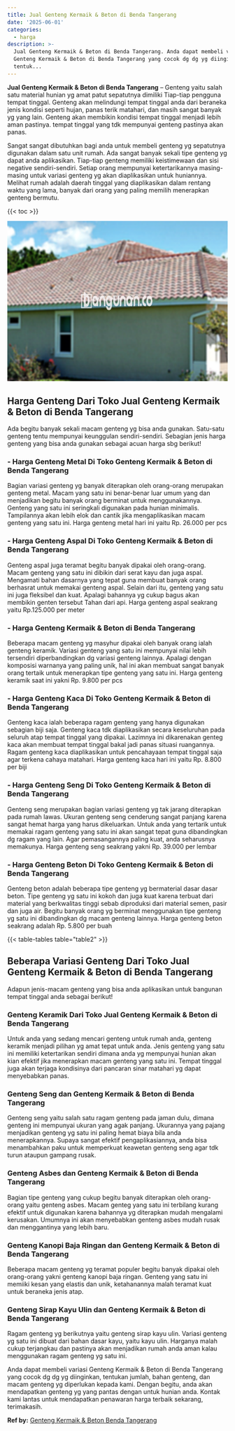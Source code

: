 ```yaml
---
title: Jual Genteng Kermaik & Beton di Benda Tangerang
date: '2025-06-01'
categories:
  - harga
description: >-
  Jual Genteng Kermaik & Beton di Benda Tangerang. Anda dapat membeli variasi
  Genteng Kermaik & Beton di Benda Tangerang yang cocok dg dg yg diinginkan,
  tentuk...
---
```


**Jual Genteng Kermaik & Beton di Benda Tangerang** – Genteng yaitu salah satu material hunian yg amat patut sepatutnya dimiliki Tiap-tiap pengguna tempat tinggal. Genteng akan melindungi tempat tinggal anda dari beraneka jenis kondisi seperti hujan, panas terik matahari, dan masih sangat banyak yg yang lain. Genteng akan membikin kondisi tempat tinggal menjadi lebih aman pastinya. tempat tinggal yang tdk mempunyai genteng pastinya akan panas.

Sangat sangat dibutuhkan bagi anda untuk membeli genteng yg sepatutnya digunakan dalam satu unit rumah. Ada sangat banyak sekali tipe genteng yg dapat anda aplikasikan. Tiap-tiap genteng memiliki keistimewaan dan sisi negative sendiri-sendiri. Setiap orang mempunyai ketertarikannya masing-masing untuk variasi genteng yg akan diaplikasikan untuk huniannya. Melihat rumah adalah daerah tinggal yang diaplikasikan dalam rentang waktu yang lama, banyak dari orang yang paling memilih menerapkan genteng bermutu.

{{< toc >}}

![Jual Genteng Kermaik & Beton di Benda Tangerang](/images/genteng-minimalis-murah16.png)

## Harga Genteng Dari Toko Jual Genteng Kermaik & Beton di Benda Tangerang

Ada begitu banyak sekali macam genteng yg bisa anda gunakan. Satu-satu genteng tentu mempunyai keunggulan sendiri-sendiri. Sebagian jenis harga genteng yang bisa anda gunakan sebagai acuan harga sbg berikut!

### \- Harga Genteng Metal Di Toko Genteng Kermaik & Beton di Benda Tangerang

Bagian variasi genteng yg banyak diterapkan oleh orang-orang merupakan genteng metal. Macam yang satu ini benar-benar luar umum yang dan menjadikan begitu banyak orang berminat untuk menggunakannya. Genteng yang satu ini seringkali digunakan pada hunian minimalis. Tampilannya akan lebih elok dan cantik jika mengaplikasikan macam genteng yang satu ini. Harga genteng metal hari ini yaitu Rp. 26.000 per pcs

### \- Harga Genteng Aspal Di Toko Genteng Kermaik & Beton di Benda Tangerang

Genteng aspal juga teramat begitu banyak dipakai oleh orang-orang. Macam genteng yang satu ini dibikin dari serat kayu dan juga aspal. Mengamati bahan dasarnya yang tepat guna membuat banyak orang berhasrat untuk memakai genteng aspal. Selain dari itu, genteng yang satu ini juga fleksibel dan kuat. Apalagi bahannya yg cukup bagus akan membikin genten tersebut Tahan dari api. Harga genteng aspal seakrang yaitu Rp.125.000 per meter

### \- Harga Genteng Kermaik & Beton di Benda Tangerang

Beberapa macam genteng yg masyhur dipakai oleh banyak orang ialah genteng keramik. Variasi genteng yang satu ini mempunyai nilai lebih tersendiri diperbandingkan dg variasi genteng lainnya. Apalagi dengan komposisi warnanya yang paling unik, hal ini akan membuat sangat banyak orang tertaik untuk menerapkan tipe genteng yang satu ini. Harga genteng keramik saat ini yakni Rp. 9.800 per pcs

### \- Harga Genteng Kaca Di Toko Genteng Kermaik & Beton di Benda Tangerang

Genteng kaca ialah beberapa ragam genteng yang hanya digunakan sebagian biji saja. Genteng kaca tdk diaplikasikan secara keseluruhan pada seluruh atap tempat tinggal yang dipakai. Lazimnya ini dikarenakan genteg kaca akan membuat tempat tinggal bakal jadi panas situasi ruangannya. Ragam genteng kaca diaplikasikan untuk pencahayaan tempat tinggal saja agar terkena cahaya matahari. Harga genteng kaca hari ini yaitu Rp. 8.800 per biji

### \- Harga Genteng Seng Di Toko Genteng Kermaik & Beton di Benda Tangerang

Genteng seng merupakan bagian variasi genteng yg tak jarang diterapkan pada rumah lawas. Ukuran genteng seng cenderung sangat panjang karena sangat hemat harga yang harus dikeluarkan. Untuk anda yang tertarik untuk memakai ragam genteng yang satu ini akan sangat tepat guna dibandingkan dg ragam yang lain. Agar pemasangannya paling kuat, anda seharusnya memakunya. Harga genteng seng seakrang yakni Rp. 39.000 per lembar

### \- Harga Genteng Beton Di Toko Genteng Kermaik & Beton di Benda Tangerang

Genteng beton adalah beberapa tipe genteng yg bermaterial dasar dasar beton. Tipe genteng yg satu ini kokoh dan juga kuat karena terbuat dari material yang berkwalitas tinggi sebab diproduksi dari material semen, pasir dan juga air. Begitu banyak orang yg berminat menggunakan tipe genteng yg satu ini dibandingkan dg macam genteng lainnya. Harga genteng beton seakrang adalah Rp. 5.800 per buah

{{< table-tables table="table2" >}}

## Beberapa Variasi Genteng Dari Toko Jual Genteng Kermaik & Beton di Benda Tangerang

Adapun jenis-macam genteng yang bisa anda aplikasikan untuk bangunan tempat tinggal anda sebagai berikut!

### Genteng Keramik Dari Toko Jual Genteng Kermaik & Beton di Benda Tangerang

Untuk anda yang sedang mencari genteng untuk rumah anda, genteng keramik menjadi pilihan yg amat tepat untuk anda. Jenis genteng yang satu ini memiliki ketertarikan sendiri dimana anda yg mempunyai hunian akan kian efektif jika menerapkan macam genteng yang satu ini. Tempat tinggal juga akan terjaga kondisinya dari pancaran sinar matahari yg dapat menyebabkan panas.

### Genteng Seng dan Genteng Kermaik & Beton di Benda Tangerang

Genteng seng yaitu salah satu ragam genteng pada jaman dulu, dimana genteng ini mempunyai ukuran yang agak panjang. Ukurannya yang pajang menjadikan genteng yg satu ini paling hemat biaya bila anda menerapkannya. Supaya sangat efektif pengaplikasiannya, anda bisa menambahkan paku untuk memperkuat keawetan genteng seng agar tdk turun ataupun gampang rusak.

### Genteng Asbes dan Genteng Kermaik & Beton di Benda Tangerang

Bagian tipe genteng yang cukup begitu banyak diterapkan oleh orang-orang yaitu genteng asbes. Macam genteg yang satu ini terbilang kurang efektif untuk digunakan karena bahannya yg diterapkan mudah mengalami kerusakan. Umumnya ini akan menyebabkan genteng asbes mudah rusak dan menggantinya yang lebih baru.

### Genteng Kanopi Baja Ringan dan Genteng Kermaik & Beton di Benda Tangerang

Beberapa macam genteng yg teramat populer begitu banyak dipakai oleh orang-orang yakni genteng kanopi baja ringan. Genteng yang satu ini memiiki kesan yang elastis dan unik, ketahanannya malah teramat kuat untuk beraneka jenis atap.

### Genteng Sirap Kayu Ulin dan Genteng Kermaik & Beton di Benda Tangerang

Ragam genteng yg berikutnya yaitu genteng sirap kayu ulin. Variasi genteng yg satu ini dibuat dari bahan dasar kayu, yaitu kayu ulin. Harganya malah cukup terjangkau dan pastinya akan menjadikan rumah anda aman kalau menggunakan ragam genteng yg satu ini.

Anda dapat membeli variasi Genteng Kermaik & Beton di Benda Tangerang yang cocok dg dg yg diinginkan, tentukan jumlah, bahan genteng, dan macam genteng yg diperlukan kepada kami. Dengan begitu, anda akan mendapatkan genteng yg yang pantas dengan untuk hunian anda. Kontak kami lantas untuk mendapatkan penawaran harga terbaik sekarang, terimakasih.

**Ref by:**  [Genteng Kermaik & Beton  Benda Tangerang](https://id.wikipedia.org/wiki/Genteng)
